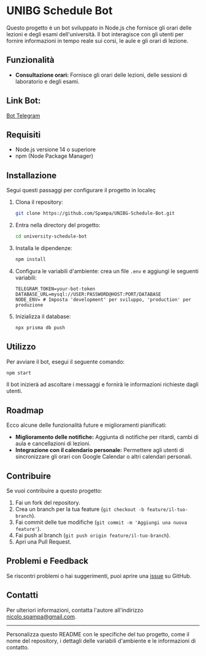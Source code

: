# UNIBG Schedule Bot

Questo progetto è un bot sviluppato in Node.js che fornisce gli orari delle lezioni e degli esami dell'università. Il bot interagisce con gli utenti per fornire informazioni in tempo reale sui corsi, le aule e gli orari di lezione.

## Funzionalità

- **Consultazione orari:** Fornisce gli orari delle lezioni, delle sessioni di laboratorio e degli esami.

## Link Bot:

[Bot Telegram](https://t.me/orari_unibg_bot)

## Requisiti

- Node.js versione 14 o superiore
- npm (Node Package Manager)

## Installazione

Segui questi passaggi per configurare il progetto in localeç

1. Clona il repository:

   ```bash
   git clone https://github.com/Spampa/UNIBG-Schedule-Bot.git
   ```

2. Entra nella directory del progetto:

   ```bash
   cd university-schedule-bot
   ```

3. Installa le dipendenze:

   ```bash
   npm install
   ```

4. Configura le variabili d'ambiente: crea un file `.env` e aggiungi le seguenti variabili:

   ```plaintext
   TELEGRAM_TOKEN=your-bot-token
   DATABASE_URL=mysql://USER:PASSWORD@HOST:PORT/DATABASE
   NODE_ENV= # Imposta 'development' per sviluppo, 'production' per produzione
   ```
5. Inizializza il database:

   ```bash
   npx prisma db push
   ```

## Utilizzo

Per avviare il bot, esegui il seguente comando:

```bash
npm start
```

Il bot inizierà ad ascoltare i messaggi e fornirà le informazioni richieste dagli utenti.

## Roadmap
Ecco alcune delle funzionalità future e miglioramenti pianificati:

- **Miglioramento delle notifiche:** Aggiunta di notifiche per ritardi, cambi di aula e cancellazioni di lezioni.
- **Integrazione con il calendario personale:** Permettere agli utenti di sincronizzare gli orari con Google Calendar o altri calendari personali.

## Contribuire

Se vuoi contribuire a questo progetto:

1. Fai un fork del repository.
2. Crea un branch per la tua feature (`git checkout -b feature/il-tuo-branch`).
3. Fai commit delle tue modifiche (`git commit -m 'Aggiungi una nuova feature'`).
4. Fai push al branch (`git push origin feature/il-tuo-branch`).
5. Apri una Pull Request.

## Problemi e Feedback

Se riscontri problemi o hai suggerimenti, puoi aprire una [issue](https://github.com/tuo-username/university-schedule-bot/issues) su GitHub.

## Contatti

Per ulteriori informazioni, contatta l'autore all'indirizzo nicolo.spampa@gmail.com.

---

Personalizza questo README con le specifiche del tuo progetto, come il nome del repository, i dettagli delle variabili d'ambiente e le informazioni di contatto.
